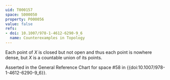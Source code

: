 ```yaml
---
uid: T000157
space: S000050
property: P000056
value: false
refs:
- doi: 10.1007/978-1-4612-6290-9_6
  name: Counterexamples in Topology
---
```


Each point of $X$ is closed but not open and thus each point is nowhere dense, but $X$ is a countable union of its points.

Asserted in the General Reference Chart for space #58 in
{{doi:10.1007/978-1-4612-6290-9_6}}.
